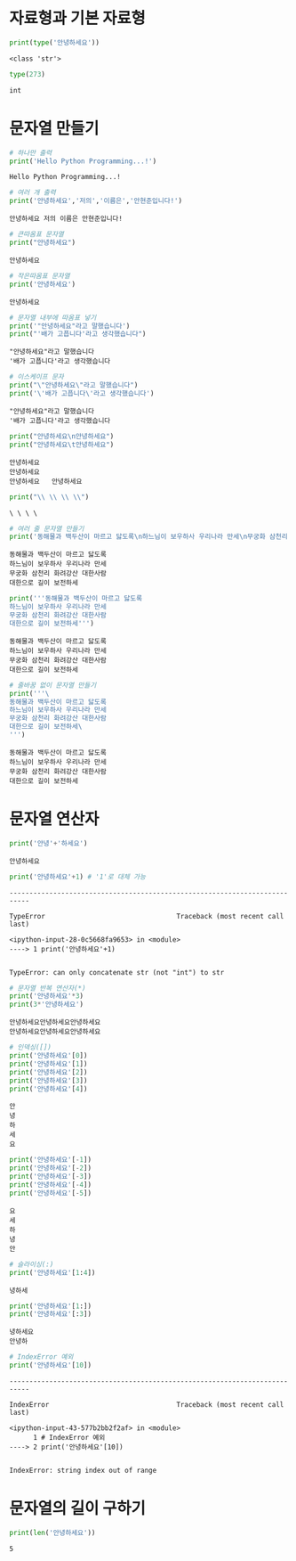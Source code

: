 
# 자료형과 기본 자료형


```python
print(type('안녕하세요'))
```

    <class 'str'>
    


```python
type(273)
```




    int



# 문자열 만들기


```python
# 하나만 출력
print('Hello Python Programming...!')
```

    Hello Python Programming...!
    


```python
# 여러 개 출력
print('안녕하세요','저의','이름은','안현준입니다!')
```

    안녕하세요 저의 이름은 안현준입니다!
    


```python
# 큰따옴표 문자열
print("안녕하세요")
```

    안녕하세요
    


```python
# 작은따옴표 문자열
print('안녕하세요')
```

    안녕하세요
    


```python
# 문자열 내부에 따옴표 넣기
print('"안녕하세요"라고 말했습니다')
print("'배가 고픕니다'라고 생각했습니다")
```

    "안녕하세요"라고 말했습니다
    '배가 고픕니다'라고 생각했습니다
    


```python
# 이스케이프 문자
print("\"안녕하세요\"라고 말했습니다")
print('\'배가 고픕니다\'라고 생각했습니다')
```

    "안녕하세요"라고 말했습니다
    '배가 고픕니다'라고 생각했습니다
    


```python
print("안녕하세요\n안녕하세요")
print("안녕하세요\t안녕하세요")
```

    안녕하세요
    안녕하세요
    안녕하세요	안녕하세요
    


```python
print("\\ \\ \\ \\")
```

    \ \ \ \
    


```python
# 여러 줄 문자열 만들기
print('동해물과 백두산이 마르고 닳도록\n하느님이 보우하사 우리나라 만세\n무궁화 삼천리 화려강산 대한사람\n대한으로 길이 보전하세')
```

    동해물과 백두산이 마르고 닳도록
    하느님이 보우하사 우리나라 만세
    무궁화 삼천리 화려강산 대한사람
    대한으로 길이 보전하세
    


```python
print('''동해물과 백두산이 마르고 닳도록
하느님이 보우하사 우리나라 만세
무궁화 삼천리 화려강산 대한사람
대한으로 길이 보전하세''')
```

    동해물과 백두산이 마르고 닳도록
    하느님이 보우하사 우리나라 만세
    무궁화 삼천리 화려강산 대한사람
    대한으로 길이 보전하세
    


```python
# 줄바꿈 없이 문자열 만들기
print('''\
동해물과 백두산이 마르고 닳도록
하느님이 보우하사 우리나라 만세
무궁화 삼천리 화려강산 대한사람
대한으로 길이 보전하세\
''')
```

    동해물과 백두산이 마르고 닳도록
    하느님이 보우하사 우리나라 만세
    무궁화 삼천리 화려강산 대한사람
    대한으로 길이 보전하세
    

# 문자열 연산자


```python
print('안녕'+'하세요')
```

    안녕하세요
    


```python
print('안녕하세요'+1) # '1'로 대체 가능
```


    ---------------------------------------------------------------------------

    TypeError                                 Traceback (most recent call last)

    <ipython-input-28-0c5668fa9653> in <module>
    ----> 1 print('안녕하세요'+1)
    

    TypeError: can only concatenate str (not "int") to str



```python
# 문자열 반복 연산자(*)
print('안녕하세요'*3)
print(3*'안녕하세요')
```

    안녕하세요안녕하세요안녕하세요
    안녕하세요안녕하세요안녕하세요
    


```python
# 인덱싱([])
print('안녕하세요'[0])
print('안녕하세요'[1])
print('안녕하세요'[2])
print('안녕하세요'[3])
print('안녕하세요'[4])
```

    안
    녕
    하
    세
    요
    


```python
print('안녕하세요'[-1])
print('안녕하세요'[-2])
print('안녕하세요'[-3])
print('안녕하세요'[-4])
print('안녕하세요'[-5])
```

    요
    세
    하
    녕
    안
    


```python
# 슬라이싱(:)
print('안녕하세요'[1:4])
```

    녕하세
    


```python
print('안녕하세요'[1:])
print('안녕하세요'[:3])
```

    녕하세요
    안녕하
    


```python
# IndexError 예외
print('안녕하세요'[10])
```


    ---------------------------------------------------------------------------

    IndexError                                Traceback (most recent call last)

    <ipython-input-43-577b2bb2f2af> in <module>
          1 # IndexError 예외
    ----> 2 print('안녕하세요'[10])
    

    IndexError: string index out of range


# 문자열의 길이 구하기


```python
print(len('안녕하세요'))
```

    5
    
